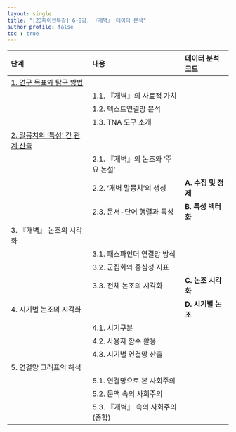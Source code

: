 ```yaml
---
layout: single
title: "[23파이썬특강] 6-8강. 『개벽』 데이터 분석"
author_profile: false
toc : true
---
```


|단계|내용|데이터 분석 코드|
|:---|:---|:---|
|[1. 연구 목표와 탐구 방법](http://hursoo.github.io/23win-pylec_06-1/)|||
||1.1. 『개벽』의 사료적 가치|| 
||1.2. 텍스트연결망 분석||
||1.3. TNA 도구 소개||
|[2. 말뭉치의 ‘특성’ 간 관계 산출](http://hursoo.github.io/23win-pylec_06-2/)|||
||2.1. 『개벽』의 논조와 ‘주요 논설’||
||2.2. ‘개벽 말뭉치’의 생성|**A. 수집 및 정제**|
||2.3. 문서-단어 행렬과 특성|**B. 특성 벡터화**|
|3. 『개벽』 논조의 시각화|||
||3.1. 패스파인더 연결망 방식||
||3.2. 군집화와 중심성 지표||
||3.3. 전체 논조의 시각화|**C. 논조 시각화**|
|4. 시기별 논조의 시각화||**D. 시기별 논조**|
||4.1. 시기구분||
||4.2. 사용자 함수 활용||
||4.3. 시기별 연결망 산출||
|5. 연결망 그래프의 해석|||
||5.1. 연결망으로 본 사회주의||
||5.2. 문맥 속의 사회주의||
||5.3. 『개벽』 속의 사회주의 (종합)||
